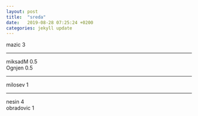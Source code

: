 ```yaml
---
layout: post
title:  "sreda"
date:   2019-08-28 07:25:24 +0200
categories: jekyll update
---
```


mazic 3  

***

miksadM 0.5  
Ognjen 0.5  

***

milosev 1  

***

nesin 4  
obradovic 1  